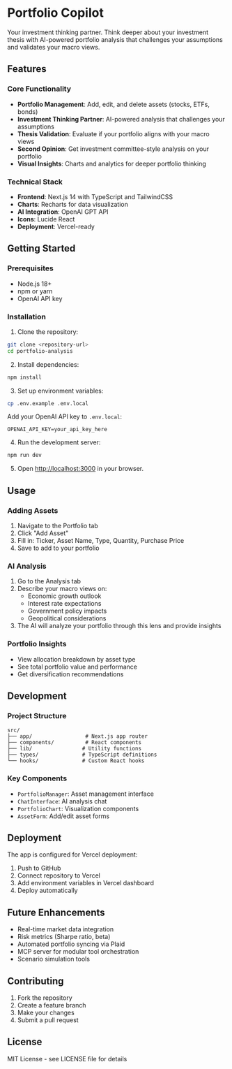 # Portfolio Copilot

Your investment thinking partner. Think deeper about your investment thesis with AI-powered portfolio analysis that challenges your assumptions and validates your macro views.

## Features

### Core Functionality
- **Portfolio Management**: Add, edit, and delete assets (stocks, ETFs, bonds)
- **Investment Thinking Partner**: AI-powered analysis that challenges your assumptions
- **Thesis Validation**: Evaluate if your portfolio aligns with your macro views
- **Second Opinion**: Get investment committee-style analysis on your portfolio
- **Visual Insights**: Charts and analytics for deeper portfolio thinking

### Technical Stack
- **Frontend**: Next.js 14 with TypeScript and TailwindCSS
- **Charts**: Recharts for data visualization
- **AI Integration**: OpenAI GPT API
- **Icons**: Lucide React
- **Deployment**: Vercel-ready

## Getting Started

### Prerequisites
- Node.js 18+ 
- npm or yarn
- OpenAI API key

### Installation

1. Clone the repository:
```bash
git clone <repository-url>
cd portfolio-analysis
```

2. Install dependencies:
```bash
npm install
```

3. Set up environment variables:
```bash
cp .env.example .env.local
```

Add your OpenAI API key to `.env.local`:
```
OPENAI_API_KEY=your_api_key_here
```

4. Run the development server:
```bash
npm run dev
```

5. Open [http://localhost:3000](http://localhost:3000) in your browser.

## Usage

### Adding Assets
1. Navigate to the Portfolio tab
2. Click "Add Asset" 
3. Fill in: Ticker, Asset Name, Type, Quantity, Purchase Price
4. Save to add to your portfolio

### AI Analysis
1. Go to the Analysis tab
2. Describe your macro views on:
   - Economic growth outlook
   - Interest rate expectations
   - Government policy impacts
   - Geopolitical considerations
3. The AI will analyze your portfolio through this lens and provide insights

### Portfolio Insights
- View allocation breakdown by asset type
- See total portfolio value and performance
- Get diversification recommendations

## Development

### Project Structure
```
src/
├── app/                 # Next.js app router
├── components/          # React components
├── lib/                # Utility functions
├── types/              # TypeScript definitions
└── hooks/              # Custom React hooks
```

### Key Components
- `PortfolioManager`: Asset management interface
- `ChatInterface`: AI analysis chat
- `PortfolioChart`: Visualization components
- `AssetForm`: Add/edit asset forms

## Deployment

The app is configured for Vercel deployment:

1. Push to GitHub
2. Connect repository to Vercel
3. Add environment variables in Vercel dashboard
4. Deploy automatically

## Future Enhancements

- Real-time market data integration
- Risk metrics (Sharpe ratio, beta)
- Automated portfolio syncing via Plaid
- MCP server for modular tool orchestration
- Scenario simulation tools

## Contributing

1. Fork the repository
2. Create a feature branch
3. Make your changes
4. Submit a pull request

## License

MIT License - see LICENSE file for details
